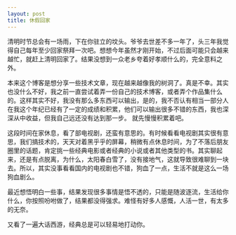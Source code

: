 ```yaml
---
layout: post
title: 休假回家
---
```


清明时节总会有一场雨，下在你驻立的坟头。爷爷去世差不多一年了，头三年我觉得自己每年至少回家祭拜一次吧。想想今年虽然才刚开始，不过后面可能只会越来越忙，就赶上清明回家了。结果没想到一众老乡夸着好孝顺什么的，完全意料之外。

本来这个博客是想分享一些技术文章，现在越来越像我的树洞了。真是不幸。其实也没什么不好，我之前一直尝试着弄一份自己的技术博客，或者弄个作品集什么的。这样其实不好，我没有那么多东西可以输出，是的，我不否认有相当一部分人在我这个年纪已经有了一定的成绩和积累，他们可以输出很多不错的东西，我也深深从中收益，但我自己远还没有达到那一步。
就先慢慢积累着吧。

这段时间在家休息，看了部电视剧，还蛮有意思的。有时候看看电视剧其实很有意思，我们搞技术的，天天对着黑乎乎的屏幕，稍微有点休息时间，为了不落后朋友圈里的话题，肯定挑一些经典电影或者经典的小说或者其他类型的书。其实聊起来，还是有点脱离，为什么，太阳春白雪了，没有接地气，这就导致很难聊到一块去。所以，其实没事看看国内的电视剧也不错，狗血了一点，生活不就是这么一场狗血剧么。

最近想悟明白一些事，结果发现很多事情是悟不透的，只能是随波逐流，生活给你什么，你按照吩咐做了，结果都没得强求。难怪有好多人感慨，人活一世，有太多的无奈。

又看了一遍大话西游，经典总是可以轻易地打动你。
